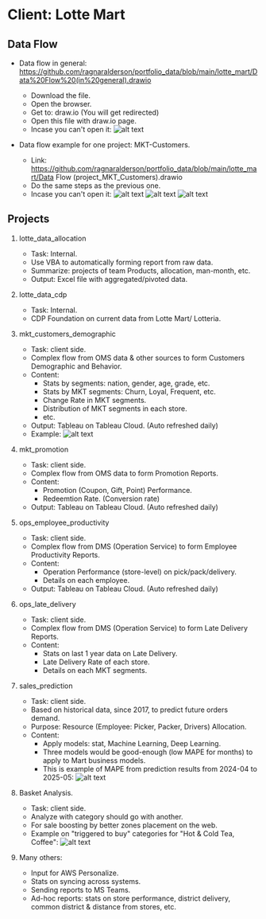 # Client: Lotte Mart
## Data Flow
- Data flow in general: 
https://github.com/ragnaralderson/portfolio_data/blob/main/lotte_mart/Data%20Flow%20(in%20general).drawio
    + Download the file.
    + Open the browser.
    + Get to: draw.io (You will get redirected)
    + Open this file with draw.io page.
    + Incase you can't open it:
    ![alt text]( https://github.com/ragnaralderson/portfolio_data/blob/main/lotte_mart/images/Data_Flow_general.png)

- Data flow example for one project: MKT-Customers.
    + Link: https://github.com/ragnaralderson/portfolio_data/blob/main/lotte_mart/Data Flow (project_MKT_Customers).drawio
    + Do the same steps as the previous one.
    + Incase you can't open it:
    ![alt text]( https://github.com/ragnaralderson/portfolio_data/blob/main/lotte_mart/images/Data_Flow_MKT_Part_1.png)
    ![alt text]( https://github.com/ragnaralderson/portfolio_data/blob/main/lotte_mart/images/Data_Flow_MKT_Part_2.png)
    ![alt text]( https://github.com/ragnaralderson/portfolio_data/blob/main/lotte_mart/images/Data_Flow_MKT_Part_3.png)



## Projects
1. lotte_data_allocation
    - Task: Internal.
    - Use VBA to automatically forming report from raw data.
    - Summarize: projects of team Products, allocation, man-month, etc.
    - Output: Excel file with aggregated/pivoted data.

2. lotte_data_cdp
    - Task: Internal.
    - CDP Foundation on current data from Lotte Mart/ Lotteria.

3. mkt_customers_demographic
    - Task: client side.
    - Complex flow from OMS data & other sources to form Customers Demographic and Behavior.
    - Content:
        + Stats by segments: nation, gender, age, grade, etc.
        + Stats by MKT segments: Churn, Loyal, Frequent, etc.
        + Change Rate in MKT segments.
        + Distribution of MKT segments in each store.
        + etc.
    - Output: Tableau on Tableau Cloud. (Auto refreshed daily)
    - Example:
    ![alt text](https://github.com/ragnaralderson/portfolio_data/blob/main/lotte_mart/mkt_customers_demographic/CUSTOMERS.png)

4. mkt_promotion
    - Task: client side.
    - Complex flow from OMS data to form Promotion Reports.
    - Content:
        + Promotion (Coupon, Gift, Point) Performance.
        + Redeemtion Rate. (Conversion rate)
    - Output: Tableau on Tableau Cloud. (Auto refreshed daily)

5. ops_employee_productivity
    - Task: client side.
    - Complex flow from DMS (Operation Service) to form Employee Productivity Reports.
    - Content:
        + Operation Performance (store-level) on pick/pack/delivery.
        + Details on each employee.
    - Output: Tableau on Tableau Cloud. (Auto refreshed daily)

6. ops_late_delivery
    - Task: client side.
    - Complex flow from DMS (Operation Service) to form Late Delivery Reports.
    - Content:
        + Stats on last 1 year data on Late Delivery.
        + Late Delivery Rate of each store.
        + Details on each MKT segments.

7. sales_prediction
    - Task: client side.
    - Based on historical data, since 2017, to predict future orders demand.
    - Purpose: Resource (Employee: Picker, Packer, Drivers) Allocation.
    - Content:
        + Apply models: stat, Machine Learning, Deep Learning.
        + Three models would be good-enough (low MAPE for months) to apply to Mart business models.
        + This is example of MAPE from prediction results from 2024-04 to 2025-05: 
        ![alt text](https://github.com/ragnaralderson/portfolio_data/blob/main/lotte_mart/sales_prediction/mape_from_techniques.png)

8. Basket Analysis.
    - Task: client side.
    - Analyze with category should go with another.
    - For sale boosting by better zones placement on the web.
    - Example on "triggered to buy" categories for "Hot & Cold Tea, Coffee":
    ![alt text](https://github.com/ragnaralderson/portfolio_data/blob/main/lotte_mart/basket_analysis/Lift_Tea_n_Coffee.png)

9. Many others:
    - Input for AWS Personalize.
    - Stats on syncing across systems.
    - Sending reports to MS Teams.
    - Ad-hoc reports: stats on store performance, district delivery, common district & distance from stores, etc.
